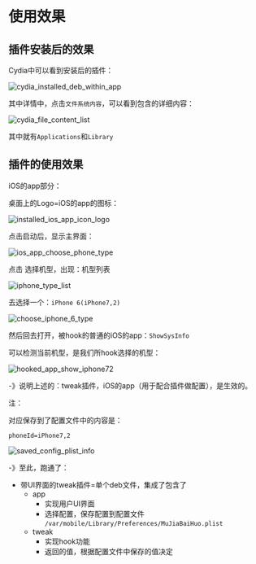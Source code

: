 # 使用效果

## 插件安装后的效果

Cydia中可以看到安装后的插件：

![cydia_installed_deb_within_app](../assets/img/cydia_installed_deb_within_app.png)

其中详情中，点击`文件系统内容`，可以看到包含的详细内容：

![cydia_file_content_list](../assets/img/cydia_file_content_list.png)

其中就有`Applications`和`Library`

## 插件的使用效果

iOS的app部分：

桌面上的Logo=iOS的app的图标：

![installed_ios_app_icon_logo](../assets/img/installed_ios_app_icon_logo.png)

点击启动后，显示主界面：

![ios_app_choose_phone_type](../assets/img/ios_app_choose_phone_type.png)

点击 选择机型，出现：机型列表

![iphone_type_list](../assets/img/iphone_type_list.png)

去选择一个：`iPhone 6(iPhone7,2)`

![choose_iphone_6_type](../assets/img/choose_iphone_6_type.png)

然后回去打开，被hook的普通的iOS的app：`ShowSysInfo`

可以检测当前机型，是我们所hook选择的机型：

![hooked_app_show_iphone72](../assets/img/hooked_app_show_iphone72.png)

-》说明上述的：tweak插件，iOS的app（用于配合插件做配置），是生效的。

注：

对应保存到了配置文件中的内容是：

`phoneId=iPhone7,2`

![saved_config_plist_info](../assets/img/saved_config_plist_info.png)

-》至此，跑通了：

* 带UI界面的tweak插件=单个deb文件，集成了包含了
  * app
    * 实现用户UI界面
    * 选择配置，保存配置到配置文件
      `/var/mobile/Library/Preferences/MuJiaBaiHuo.plist`
  * tweak
    * 实现hook功能
    * 返回的值，根据配置文件中保存的值决定
